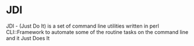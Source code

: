 # JDI
JDI - (Just Do It) is a set of command line utilities written in perl CLI::Framework to automate some of the routine tasks on the command line and it Just Does It
